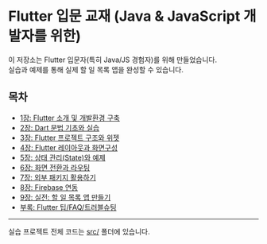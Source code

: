 # Flutter 입문 교재 (Java & JavaScript 개발자를 위한)

이 저장소는 Flutter 입문자(특히 Java/JS 경험자)를 위해 만들었습니다.  
실습과 예제를 통해 실제 할 일 목록 앱을 완성할 수 있습니다.

## 목차

- [1장: Flutter 소개 및 개발환경 구축](chapter1.md)
- [2장: Dart 문법 기초와 실습](chapter2.md)
- [3장: Flutter 프로젝트 구조와 위젯](chapter3.md)
- [4장: Flutter 레이아웃과 화면구성](chapter4.md)
- [5장: 상태 관리(State)와 예제](chapter5.md)
- [6장: 화면 전환과 라우팅](chapter6.md)
- [7장: 외부 패키지 활용하기](chapter7.md)
- [8장: Firebase 연동](chapter8.md)
- [9장: 실전: 할 일 목록 앱 만들기](chapter9.md)
- [부록: Flutter 팁/FAQ/트러블슈팅](appendix.md)

---
실습 프로젝트 전체 코드는 [src/](src/) 폴더에 있습니다.
